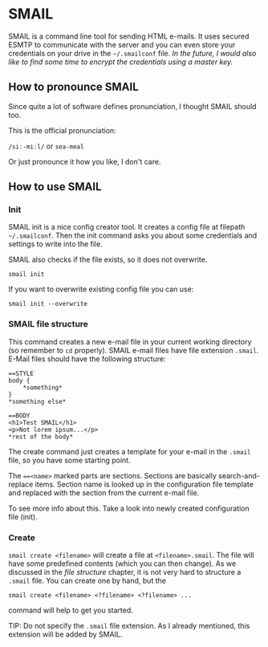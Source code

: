 # SMAIL
SMAIL is a command line tool for sending HTML e-mails.
It uses secured ESMTP to communicate with the server and you can even store your
credentials on your drive in the `~/.smailconf` file. _In the future, I would also like
to find some time to encrypt the credentials using a master key._

## How to pronounce SMAIL
Since quite a lot of software defines pronunciation, I thought SMAIL should too.

This is the official pronunciation:

`/siː-miːl/` or `sea-meal`

Or just pronounce it how you like, I don't care.

## How to use SMAIL

### Init
SMAIL init is a nice config creator tool. It creates a config file
at filepath `~/.smailconf`. Then the init command asks you about some credentials
and settings to write into the file.

SMAIL also checks if the file exists, so it does not overwrite.
```shell
smail init
```

If you want to overwrite existing config file you can use:
```shell
smail init --overwrite
```

### SMAIL file structure
This command creates a new e-mail file in your current working directory
(so remember to `cd` properly).
SMAIL e-mail files have file extension `.smail`.
E-Mail files should have the following structure:
```text
==STYLE
body {
    *something*
}
*something else*

==BODY
<h1>Test SMAIL</h1>
<p>Not lorem ipsum...</p>
*rest of the body*
```

The create command just creates a template for your e-mail in the `.smail` file,
so you have some starting point.

The `==<name>` marked parts are sections.
Sections are basically search-and-replace items. Section name is looked up in the
configuration file template and replaced with the section from the current e-mail file.

To see more info about this. Take a look into newly created configuration file (init).


### Create
`smail create <filename>` will create a file at `<filename>.smail`.
The file will have some predefined contents (which you can then change).
As we discussed in the _file structure_ chapter, it is not very hard to structure a
`.smail` file. You can create one by hand, but the
```shell
smail create <filename> <?filename> <?filename> ...
```
command will help to get you started.

TIP: Do not specify the `.smail` file extension. As I already mentioned, this
extension will be added by SMAIL.
